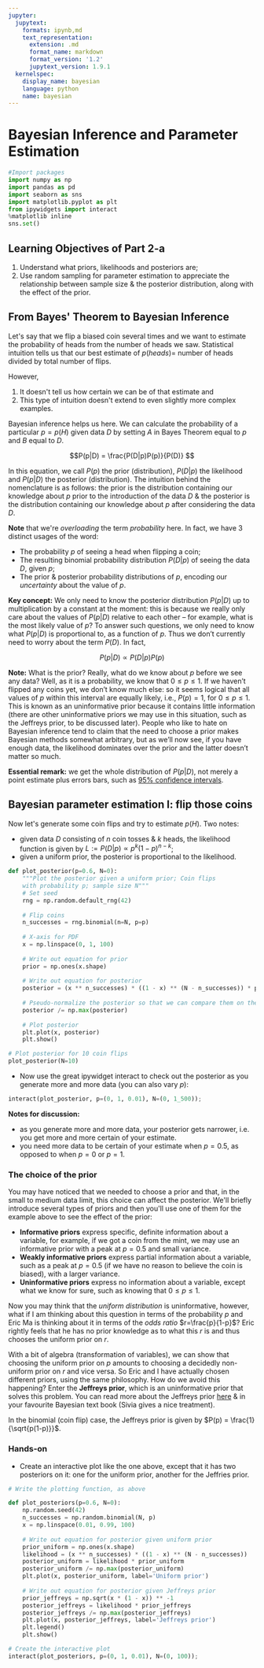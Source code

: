 ```yaml
---
jupyter:
  jupytext:
    formats: ipynb,md
    text_representation:
      extension: .md
      format_name: markdown
      format_version: '1.2'
      jupytext_version: 1.9.1
  kernelspec:
    display_name: bayesian
    language: python
    name: bayesian
---
```


# Bayesian Inference and Parameter Estimation

```python
#Import packages
import numpy as np
import pandas as pd
import seaborn as sns
import matplotlib.pyplot as plt
from ipywidgets import interact
%matplotlib inline
sns.set()
```

## Learning Objectives of Part 2-a


1. Understand what priors, likelihoods and posteriors are;
2. Use random sampling for parameter estimation to appreciate the relationship between sample size & the posterior distribution, along with the effect of the prior.


## From Bayes' Theorem to Bayesian Inference


Let's say that we flip a biased coin several times and we want to estimate the probability of heads from the number of heads we saw. Statistical intuition tells us that our best estimate of $p(heads)=$ number of heads divided by total number of flips.

However, 

1. It doesn't tell us how certain we can be of that estimate and
2. This type of intuition doesn't extend to even slightly more complex examples.

Bayesian inference helps us here. We can calculate the probability of a particular $p=p(H)$ given data $D$ by setting $A$ in Bayes Theorem equal to $p$ and $B$ equal to $D$.



$$P(p|D) = \frac{P(D|p)P(p)}{P(D)} $$




In this equation, we call $P(p)$ the prior (distribution), $P(D|p)$ the likelihood and $P(p|D)$ the posterior (distribution). The intuition behind the nomenclature is as follows: the prior is the distribution containing our knowledge about $p$ prior to the introduction of the data $D$ & the posterior is the distribution containing our knowledge about $p$ after considering the data $D$.


**Note** that we're _overloading_ the term _probability_ here. In fact, we have 3 distinct usages of the word:
- The probability $p$ of seeing a head when flipping a coin;
- The resulting binomial probability distribution $P(D|p)$ of seeing the data $D$, given $p$;
- The prior & posterior probability distributions of $p$, encoding our _uncertainty_ about the value of $p$.


**Key concept:** We only need to know the posterior distribution $P(p|D)$ up to multiplication by a constant at the moment: this is because we really only care about the values of $P(p|D)$ relative to each other – for example, what is the most likely value of $p$? To answer such questions, we only need to know what $P(p|D)$ is proportional to, as a function of $p$. Thus we don’t currently need to worry about the term $P(D)$. In fact,

$$P(p|D) \propto P(D|p)P(p) $$

**Note:** What is the prior? Really, what do we know about $p$ before we see any data? Well, as it is a probability, we know that $0\leq p \leq1$. If we haven’t flipped any coins yet, we don’t know much else: so it seems logical that all values of $p$ within this interval are equally likely, i.e., $P(p)=1$, for $0\leq p \leq1$. This is known as an uninformative prior because it contains little information (there are other uninformative priors we may use in this situation, such as the Jeffreys prior, to be discussed later). People who like to hate on Bayesian inference tend to claim that the need to choose a prior makes Bayesian methods somewhat arbitrary, but as we’ll now see, if you have enough data, the likelihood dominates over the prior and the latter doesn’t matter so much.



**Essential remark:** we get the whole distribution of $P(p|D)$, not merely a point estimate plus errors bars, such as [95% confidence intervals](http://andrewgelman.com/2018/07/04/4th-july-lets-declare-independence-95/).



## Bayesian parameter estimation I: flip those coins


Now let's generate some coin flips and try to estimate $p(H)$. Two notes:
- given data $D$ consisting of $n$ coin tosses & $k$ heads, the likelihood function is given by $L:=P(D|p) \propto p^k(1-p)^{n-k}$;
- given a uniform prior, the posterior is proportional to the likelihood.

```python
def plot_posterior(p=0.6, N=0):
    """Plot the posterior given a uniform prior; Coin flips
    with probability p; sample size N"""
    # Set seed
    rng = np.random.default_rng(42)
    
    # Flip coins 
    n_successes = rng.binomial(n=N, p=p)
    
    # X-axis for PDF
    x = np.linspace(0, 1, 100)
    
    # Write out equation for prior
    prior = np.ones(x.shape)
    
    # Write out equation for posterior
    posterior = (x ** n_successes) * ((1 - x) ** (N - n_successes)) * prior
    
    # Pseudo-normalize the posterior so that we can compare them on the same scale.
    posterior /= np.max(posterior)
    
    # Plot posterior
    plt.plot(x, posterior)
    plt.show()
```

```python
# Plot posterior for 10 coin flips
plot_posterior(N=10)
```

* Now use the great ipywidget interact to check out the posterior as you generate more and more data (you can also vary $p$):

```python
interact(plot_posterior, p=(0, 1, 0.01), N=(0, 1_500));
```

**Notes for discussion:**

* as you generate more and more data, your posterior gets narrower, i.e. you get more and more certain of your estimate.
* you need more data to be certain of your estimate when $p=0.5$, as opposed to when $p=0$ or $p=1$. 


### The choice of the prior


You may have noticed that we needed to choose a prior and that, in the small to medium data limit, this choice can affect the posterior. We'll briefly introduce several types of priors and then you'll use one of them for the example above to see the effect of the prior:

- **Informative priors** express specific, definite information about a variable, for example, if we got a coin from the mint, we may use an informative prior with a peak at $p=0.5$ and small variance. 
- **Weakly informative priors** express partial information about a variable, such as a peak at $p=0.5$ (if we have no reason to believe the coin is biased), with a larger variance.
- **Uninformative priors** express no information about a variable, except what we know for sure, such as knowing that $0\leq p \leq1$.

Now you may think that the _uniform distribution_ is uninformative, however, what if I am thinking about this question in terms of the probability $p$ and Eric Ma is thinking about it in terms of the _odds ratio_ $r=\frac{p}{1-p}$? Eric rightly feels that he has no prior knowledge as to what this $r$ is and thus chooses the uniform prior on $r$.

With a bit of algebra (transformation of variables), we can show that choosing the uniform prior on $p$ amounts to choosing a decidedly non-uniform prior on $r$ and vice versa. So Eric and I have actually chosen different priors, using the same philosophy. How do we avoid this happening? Enter the **Jeffreys prior**, which is an uninformative prior that solves this problem. You can read more about the Jeffreys prior [here](https://en.wikipedia.org/wiki/Jeffreys_prior) & in your favourite Bayesian text book (Sivia gives a nice treatment). 

In the binomial (coin flip) case, the Jeffreys prior is given by $P(p) = \frac{1}{\sqrt{p(1-p)}}$.




### Hands-on


* Create an interactive plot like the one above, except that it has two posteriors on it: one for the uniform prior, another for the Jeffries prior.

```python
# Write the plotting function, as above

def plot_posteriors(p=0.6, N=0):
    np.random.seed(42)
    n_successes = np.random.binomial(N, p)
    x = np.linspace(0.01, 0.99, 100)
    
    # Write out equation for posterior given uniform prior
    prior_uniform = np.ones(x.shape)
    likelihood = (x ** n_successes) * ((1 - x) ** (N - n_successes)) 
    posterior_uniform = likelihood * prior_uniform
    posterior_uniform /= np.max(posterior_uniform)
    plt.plot(x, posterior_uniform, label='Uniform prior')
    
    # Write out equation for posterior given Jeffreys prior
    prior_jeffreys = np.sqrt(x * (1 - x)) ** -1
    posterior_jeffreys = likelihood * prior_jeffreys
    posterior_jeffreys /= np.max(posterior_jeffreys)
    plt.plot(x, posterior_jeffreys, label='Jeffreys prior')
    plt.legend()
    plt.show()
```

```python
# Create the interactive plot
interact(plot_posteriors, p=(0, 1, 0.01), N=(0, 100));
```

```python

```

